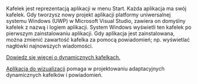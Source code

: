 ﻿Kafelek jest reprezentacją aplikacji w menu Start. Każda aplikacja ma swój kafelek. Gdy tworzysz nowy projekt aplikacji platformy uniwersalnej systemu Windows (UWP) w Microsoft Visual Studio, zawiera on domyślny kafelek z nazwą i logiem aplikacji. System Windows wyświetli ten kafelek po pierwszym zainstalowaniu aplikacji. Gdy aplikacja jest zainstalowana, można zmienić zawartość kafelka za pomocą powiadomień; np. wyświetlać nagłówki najnowszych wiadomości.

[Dowiedz się więcej o dynamicznych kafelkach.](https://docs.microsoft.com/windows/uwp/controls-and-patterns/tiles-and-notifications-creating-tiles)

[Aplikacja do wizualizacji](https://docs.microsoft.com/windows/uwp/controls-and-patterns/tiles-and-notifications-notifications-visualizer) pomaga w projektowaniu adaptacyjnych dynamicznych kafelków i powiadomień.
